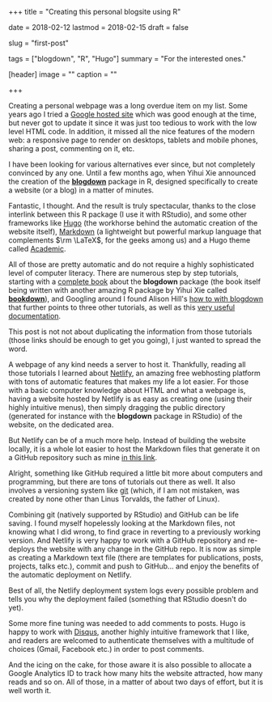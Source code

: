+++
title = "Creating this personal blogsite using R"

date = 2018-02-12
lastmod = 2018-02-15
draft = false

slug = "first-post"

tags = ["blogdown", "R", "Hugo"]
summary = "For the interested ones."

[header]
image = ""
caption = ""

+++

Creating a personal webpage was a long overdue item on my list. Some years ago I tried a [Google hosted site](https://www.sites.google.com/site/dusadrian/) which was good enough at the time, but never got to update it since it was just too tedious to work with the low level HTML code. In addition, it missed all the nice features of the modern web: a responsive page to render on desktops, tablets  and mobile phones, sharing a post, commenting on it, etc.

I have been looking for various alternatives ever since, but not completely convinced by any one. Until a few months ago, when Yihui Xie announced the creation of the [**blogdown**](https://cran.r-project.org/web/packages/blogdown/index.html) package in R, designed specifically to create a website (or a blog) in a matter of minutes.

Fantastic, I thought. And the result is truly spectacular, thanks to the close interlink between this R package (I use it with RStudio), and some other frameworks like [Hugo](https://gohugo.io/) (the workhorse behind the automatic creation of the website itself), [Markdown](https://en.wikipedia.org/wiki/Markdown) (a lightweight but powerful markup language that complements $\rm \LaTeX$, for the geeks among us) and a Hugo theme called [Academic](https://themes.gohugo.io/academic/).

All of those are pretty automatic and do not require a highly sophisticated level of computer literacy. There are numerous step by step tutorials, starting with a [complete book](https://bookdown.org/yihui/blogdown/) about the **blogdown** package (the book itself being written with another amazing R package by Yihui Xie called [**bookdown**](https://cran.r-project.org/web/packages/bookdown/index.html)), and Googling around I found Alison Hill's [how to with blogdown](https://alison.rbind.io/post/up-and-running-with-blogdown/) that further points to three other tutorials, as well as this [very useful documentation](https://sourcethemes.com/academic/docs/).

This post is not not about duplicating the information from those tutorials (those links should be enough to get you going), I just wanted to spread the word.

A webpage of any kind needs a server to host it. Thankfully, reading all those tutorials I learned about [Netlify](https://www.netlify.com/), an amazing free webhosting platform with tons of automatic features that makes my life a lot easier. For those with a basic computer knowledge about HTML and what a webpage is, having a website hosted by Netlify is as easy as creating one (using their highly intuitive menus), then simply dragging the public directory (generated for instance with the **blogdown** package in RStudio) of the website, on the dedicated area.

But Netlify can be of a much more help. Instead of building the website locally, it is a whole lot easier to host the Markdown files that generate it on a GitHub repository such as mine [in this link](https://github.com/dusadrian/academic/).

Alright, something like GitHub required a little bit more about computers and programming, but there are tons of tutorials out there as well. It also involves a versioning system like [git](https://git-scm.com/) (which, if I am not mistaken, was created by none other than Linus Torvalds, the father of Linux).

Combining git (natively supported by RStudio) and GitHub can be life saving. I found myself hopelessly looking at the Markdown files, not knowing what I did wrong, to find grace in reverting to a previously working version. And Netlify is very happy to work with a GitHub repository and re-deploys the website with any change in the GitHub repo. It is now as simple as creating a Markdown text file (there are templates for publications, posts, projects, talks etc.), commit and push to GitHub... and enjoy the benefits of the automatic deployment on Netlify.

Best of all, the Netlify deployment system logs every possible problem and tells you why the deployment failed (something that RStudio doesn't do yet).

Some more fine tuning was needed to add comments to posts. Hugo is happy to work with [Disqus](https://disqus.com/), another highly intuitive framework that I like, and readers are welcomed to authenticate themselves with a multitude of choices (Gmail, Facebook etc.) in order to post comments.

And the icing on the cake, for those aware it is also possible to allocate a Google Analytics ID to track how many hits the website attracted, how many reads and so on. All of those, in a matter of about two days of effort, but it is well worth it.


